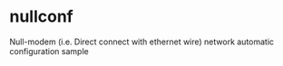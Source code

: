 # nullconf
Null-modem (i.e. Direct connect with ethernet wire) network automatic configuration sample

